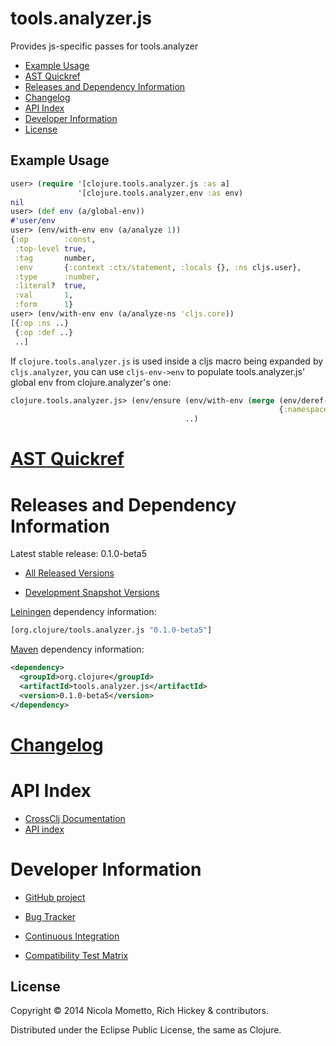 # tools.analyzer.js

Provides js-specific passes for tools.analyzer

* [Example Usage](#example-usage)
* [AST Quickref](#ast-quickref)
* [Releases and Dependency Information](#releases-and-dependency-information)
* [Changelog](#changelog)
* [API Index](#api-index)
* [Developer Information](#developer-information)
* [License](#license)

## Example Usage

```clojure
user> (require '[clojure.tools.analyzer.js :as a]
               '[clojure.tools.analyzer.env :as env)
nil
user> (def env (a/global-env))
#'user/env
user> (env/with-env env (a/analyze 1))
{:op        :const,
 :top-level true,
 :tag       number,
 :env       {:context :ctx/statement, :locals {}, :ns cljs.user},
 :type      :number,
 :literal?  true,
 :val       1,
 :form      1}
user> (env/with-env env (a/analyze-ns 'cljs.core))
[{:op :ns ..}
 {:op :def ..}
 ..]
```

If `clojure.tools.analyzer.js` is used inside a cljs macro being expanded by `cljs.analyzer`, you can use `cljs-env->env` to populate tools.analyzer.js' global env from clojure.analyzer's one:
```clojure
clojure.tools.analyzer.js> (env/ensure (env/with-env (merge (env/deref-env)
                                                            {:namespaces (cljs-env->env)}))
                                       ..)
```

[AST Quickref](http://clojure.github.io/tools.analyzer.js/spec/quickref.html)
========================================

Releases and Dependency Information
========================================

Latest stable release: 0.1.0-beta5

* [All Released Versions](http://search.maven.org/#search%7Cgav%7C1%7Cg%3A%22org.clojure%22%20AND%20a%3A%22tools.analyzer.js%22)

* [Development Snapshot Versions](https://oss.sonatype.org/index.html#nexus-search;gav%7Eorg.clojure%7Etools.analyzer.js%7E%7E%7E)

[Leiningen](https://github.com/technomancy/leiningen) dependency information:

```clojure
[org.clojure/tools.analyzer.js "0.1.0-beta5"]
```
[Maven](http://maven.apache.org/) dependency information:

```xml
<dependency>
  <groupId>org.clojure</groupId>
  <artifactId>tools.analyzer.js</artifactId>
  <version>0.1.0-beta5</version>
</dependency>
```

[Changelog](CHANGELOG.md)
========================================

API Index
========================================

* [CrossClj Documentation](http://crossclj.info/doc/org.clojure/tools.analyzer.js/lastest/index.html)
* [API index](http://clojure.github.io/tools.analyzer.js)

Developer Information
========================================

* [GitHub project](https://github.com/clojure/tools.analyzer.js)

* [Bug Tracker](http://dev.clojure.org/jira/browse/TANAL)

* [Continuous Integration](http://build.clojure.org/job/tools.analyzer.js/)

* [Compatibility Test Matrix](http://build.clojure.org/job/tools.analyzer.js-test-matrix/)

## License

Copyright © 2014 Nicola Mometto, Rich Hickey & contributors.

Distributed under the Eclipse Public License, the same as Clojure.
